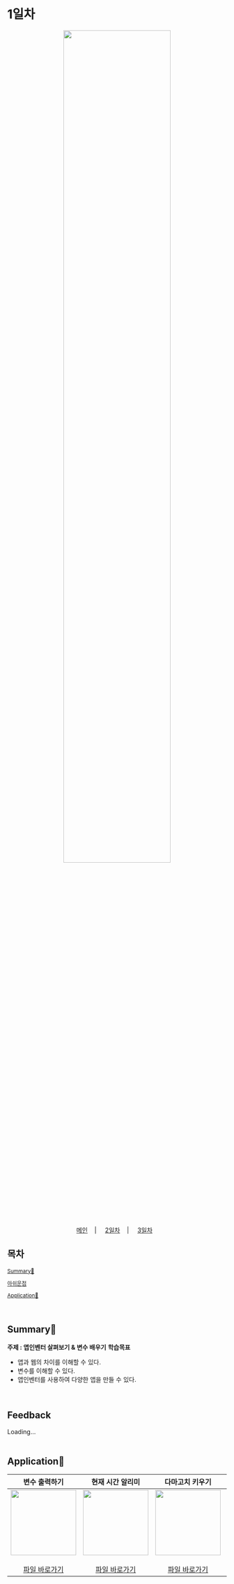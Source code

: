# 1일차
<p align="center">
   <img src="https://user-images.githubusercontent.com/79021544/220138575-d8afd2aa-f487-4b62-a720-6bfd32ffd47b.png" width="70%">
</p>

<p align="center">
  <a href="#">메인</a>&nbsp;&nbsp;&nbsp; | &nbsp;&nbsp;&nbsp;
  <a href="#">2일차</a>&nbsp;&nbsp;&nbsp; | &nbsp;&nbsp;&nbsp;
  <a href="#">3일차</a>&nbsp;&nbsp;&nbsp;
</p>

## 목차

<div style="font-size:12px;">
  
  [Summary📝](#summary)
    
  [아쉬운점](#feedback)

  [Application📱](#application)

</div>
<br>

## Summary📝

**주제 : 앱인벤터 살펴보기 & 변수 배우기**
**학습목표**

- 앱과 웹의 차이를 이해할 수 있다.
- 변수를 이해할 수 있다.
- 앱인벤터를 사용하여 다양한 앱을 만들 수 있다.

<br>

## Feedback

Loading...
<br>
<br>

## Application📱

|변수 출력하기|현재 시간 알리미|다마고치 키우기|미니피아노|
| :--: | :--: | :--: | :--: |
| [<img src="https://user-images.githubusercontent.com/79021544/220135921-ff58a10b-e621-4d6a-9906-3598e07d9268.png" width="150">](./Variable.md) <br><br> [파일 바로가기](./#) | [<img src="https://user-images.githubusercontent.com/79021544/220135927-b68464ea-d9db-459a-8e82-ca1e57288e09.png" width="150">](./Nowclock.md) <br><br> [파일 바로가기](./#) | [<img src="https://user-images.githubusercontent.com/79021544/220135932-1079cd2b-c5ec-4c3b-86ec-03d2c06468cc.png" width="150">](./Tamagotchi.md) <br><br> [파일 바로가기](./#)| [<img src="https://user-images.githubusercontent.com/79021544/220135937-292e22c7-5ff4-44a2-9480-1100f9c58bf1.png" width="150">](./MiniPiano.md) <br><br> [파일 바로가기](./#) |


